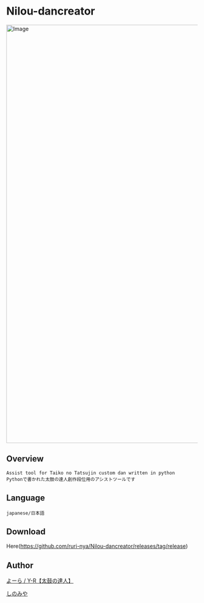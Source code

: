 # Nilou-dancreator
<img width="1900" height="1102" alt="Image" src="https://github.com/user-attachments/assets/9e57032a-e01a-4ba6-b73b-e5377a1245e2" />

## Overview
```
Assist tool for Taiko no Tatsujin custom dan written in python
Pythonで書かれた太鼓の達人創作段位用のアシストツールです
```

## Language
```japanese/日本語```

## Download
Here(https://github.com/ruri-nya/Nilou-dancreator/releases/tag/release)

## Author

[よーら / Y-R【太鼓の達人】](https://www.youtube.com/@%E3%82%88%E3%83%BC%E3%82%89-%E5%A4%AA%E9%BC%93%E3%81%AE%E9%81%94%E4%BA%BA)

[しのみや](https://www.youtube.com/@%E5%9B%9B%E9%87%8E%E5%AE%AE)
